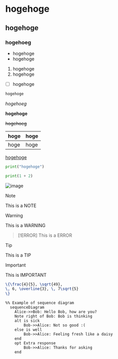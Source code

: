 # hogehoge

## hogehoge 

### hogehoeg

- hogehoge
- hogehoge

1. hogehoge
2. hogehoge

- [ ] hogehoge

```md
hogehoge
```

*hogehoeg*

**hogehoge**

~~hogehoeg~~

|hoge|hoge|
|---|---|
|hoge|hoge

[hogehoge](hogehoge)

```python
print("hogehoge")

print(1 + 2)
```

![image](https://user-images.githubusercontent.com/22090116/59900573-ac82b180-9433-11e9-85ff-f9925ecf6751.png)

> [!NOTE]
> This is a NOTE

> [!WARNING]
> This is a WARNING

> [!ERROR]
> This is a ERROR

> [!TIP]
> This is a TIP

> [!IMPORTANT]
> This is IMPORTANT


```latex
\{\frac{4}{5}, \sqrt{49},
\, 6, \overline{3}, \, 7\sqrt{5}
\}
```



```mermaid
%% Example of sequence diagram
  sequenceDiagram
    Alice->>Bob: Hello Bob, how are you?
    Note right of Bob: Bob is thinking
    alt is sick
        Bob->>Alice: Not so good :(
    else is well
        Bob->>Alice: Feeling fresh like a daisy
    end
    opt Extra response
        Bob->>Alice: Thanks for asking
    end
```  
